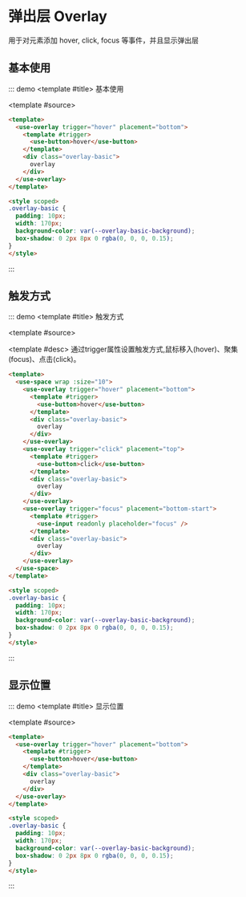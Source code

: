 # 弹出层  Overlay 

用于对元素添加 hover, click, focus 等事件，并且显示弹出层

## 基本使用

::: demo
<template #title>
基本使用
</template>

<template #source>
  <overlay-basic />
</template>

```html
<template>
  <use-overlay trigger="hover" placement="bottom">
    <template #trigger>
      <use-button>hover</use-button>
    </template>
    <div class="overlay-basic">
      overlay
    </div>
  </use-overlay>
</template>

<style scoped>
.overlay-basic {
  padding: 10px;
  width: 170px;
  background-color: var(--overlay-basic-background);
  box-shadow: 0 2px 8px 0 rgba(0, 0, 0, 0.15);
}
</style>

```
:::


## 触发方式

::: demo
<template #title>
触发方式
</template>

<template #source>
  <overlay-trigger />
</template>

<template #desc>
通过trigger属性设置触发方式,鼠标移入(hover)、聚集(focus)、点击(click)。
</template>

```html
<template>
  <use-space wrap :size="10">
    <use-overlay trigger="hover" placement="bottom">
      <template #trigger>
        <use-button>hover</use-button>
      </template>
      <div class="overlay-basic">
        overlay
      </div>
    </use-overlay>
    <use-overlay trigger="click" placement="top">
      <template #trigger>
        <use-button>click</use-button>
      </template>
      <div class="overlay-basic">
        overlay
      </div>
    </use-overlay>
    <use-overlay trigger="focus" placement="bottom-start">
      <template #trigger>
        <use-input readonly placeholder="focus" />
      </template>
      <div class="overlay-basic">
        overlay
      </div>
    </use-overlay>
  </use-space>
</template>

<style scoped>
.overlay-basic {
  padding: 10px;
  width: 170px;
  background-color: var(--overlay-basic-background);
  box-shadow: 0 2px 8px 0 rgba(0, 0, 0, 0.15);
}
</style>

```
:::

## 显示位置

::: demo
<template #title>
显示位置
</template>

<template #source>
  <overlay-placement />
</template>

```html
<template>
  <use-overlay trigger="hover" placement="bottom">
    <template #trigger>
      <use-button>hover</use-button>
    </template>
    <div class="overlay-basic">
      overlay
    </div>
  </use-overlay>
</template>

<style scoped>
.overlay-basic {
  padding: 10px;
  width: 170px;
  background-color: var(--overlay-basic-background);
  box-shadow: 0 2px 8px 0 rgba(0, 0, 0, 0.15);
}
</style>

```
:::

